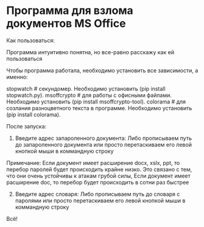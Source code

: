 # Программа для взлома документов MS Office

Как пользоваться:

Программа интуитивно понятна, но все-равно расскажу как ей пользоваться

Чтобы программа работала, необходимо установить все зависимости, а именно:

stopwatch # секундомер. Необходимо установить (pip install stopwatch.py).
msoffcrypto  # для работы с офисными файлами. Необходимо установить (pip install msoffcrypto-tool).
colorama # для созлания разноцветного текста в программе. Необходимо установить (pip install colorama).

После запуска:
1. Введите адрес запароленного документа:
Либо прописываем путь до запароленного документа или просто перетаскиваем его левой кнопкой мыши в коммандную строку

Примечание:
Если документ имеет расширение docx, xslx, ppt, то перебор паролей будет происходить крайне низко. 
Это связано с тем, что они очень устойчивы к атакам грубой силы,
Если документ имеет расширение doc, то перебор будет происходить в сотни раз быстрее

2.  Введите адрес словаря:
Либо прописываем путь до словаря с паролями или просто перетаскиваем его левой кнопкой мыши в коммандную строку

Всё!
